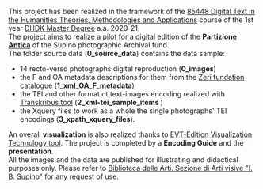 This project has been realized in the framework of the <a href="https://www.unibo.it/en/teaching/course-unit-catalogue/course-unit/2021/443592"  target="_blank">85448 Digital Text in the Humanities Theories, Methodologies and Applications</a> course of the 1st year <a href="https://corsi.unibo.it/2cycle/DigitalHumanitiesKnowledge"  target="_blank">DHDK Master Degree</a> a.a. 2020-21.<br>
The project aims to realize a pilot for a digital edition of the <a href="https://archiviostorico.unibo.it/it/archivio-fotografico/altre-collezioni-e-fondi/fondo-igino-benvenuto-supino/patrimonio-fotografico-altri-paesi/algeria" target="_blank"><b>Partizione Antica</b></a> of the Supino photographic Archival fund. <br>
The folder source data (<b>0_source_data</b>) contains the data sample: <br>
- 14 recto-verso photographs digital reproduction (<b>0_images</b>) <br> 
- the F and OA metadata descriptions for them from the <a href="http://catalogo.fondazionezeri.unibo.it/scheda.livello.jsp?decorator=layout_resp&apply=true&locale=it&tipo_scheda=fondo&id=9" target="_blank">Zeri fundation catalogue</a> (<b>1_xml_OA_F_metadata</b>) <br>
- the TEI and other format ot text-images encoding realized with <a href="https://readcoop.eu/transkribus/?sc=Transkribus" target="_blank">Transkribus tool</a> (<b>2_xml-tei_sample_items 
</b>) <br>
- the Xquery files to work as a whole the single photographs' TEI encodings (<b>3_xpath_xquery_files</b>). <br>

An overall <b>visualization</b> is also realized thanks to <a href="http://evt.labcd.unipi.it/" target="_blank">EVT-Edition Visualization Technology tool</a>.
The project is completed by a <b>Encoding Guide</b> and the <b>presentation</b>.<br>
All the images and the data are published for illustrating and didactical purposes only. Please refer to <a href="mailto:abis.arti-av@unibo.it" object="Supino images request">Biblioteca delle Arti. Sezione di Arti visive "I. B. Supino"</a> for any request of use.
